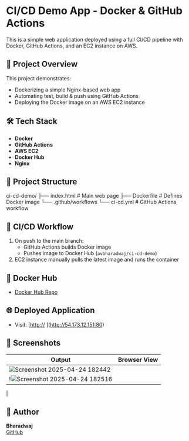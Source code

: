 # CI/CD Demo App - Docker & GitHub Actions

This is a simple web application deployed using a full CI/CD pipeline with Docker, GitHub Actions, and an EC2 instance on AWS.

## 🚀 Project Overview

This project demonstrates:
- Dockerizing a simple Nginx-based web app
- Automating test, build & push using GitHub Actions
- Deploying the Docker image on an AWS EC2 instance

## 🛠️ Tech Stack

- **Docker**
- **GitHub Actions**
- **AWS EC2**
- **Docker Hub**
- **Nginx**

## 📁 Project Structure

ci-cd-demo/ ├── index.html # Main web page ├── Dockerfile # Defines Docker image └── .github/workflows └── ci-cd.yml # GitHub Actions workflow


## 🔄 CI/CD Workflow

1. On push to the main branch:
   - GitHub Actions builds Docker image
   - Pushes image to Docker Hub (`avbharadwaj/ci-cd-demo`)
2. EC2 instance manually pulls the latest image and runs the container

## 🔗 Docker Hub

- [Docker Hub Repo](https://hub.docker.com/r/avbharadwaj/ci-cd-demo)

## 🌐 Deployed Application

- Visit: [[http://<your-ec2-public-ip>](http://<your-ec2-public-ip>) ](http://54.173.12.151:80) 

## 📸 Screenshots

| Output | Browser View |
|--------|---------------|
|  ![Screenshot 2025-04-24 182442](https://github.com/user-attachments/assets/ca6e0253-1c23-4b22-ab0d-eddd2564006a)
| !![Screenshot 2025-04-24 182516](https://github.com/user-attachments/assets/b3234e3f-b5d3-4b00-95fe-35fe928b2aee)
|

## 🙌 Author

**Bharadwaj**  
[GitHub](https://github.com/Bharadwaj-AV)

